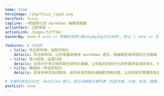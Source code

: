 ```yaml
---
home: true
heroImage: /img/ficus_logo2.png
heroText: ficus
tagline: 一款结构化的 markdown 编辑管理器
actionText: 立即体验 →
actionLink: /pages/53ff34/
bannerBg: none # auto => 网格纹背景(有bodyBgImg时无背景)，默认 | none => 无 | '大图地址' | background: 自定义背景样式       提示：如发现文本颜色不适应你的背景时可以到palette.styl修改$bannerTextColor变量

features: # 可选的
  - title: 所见即所得，结构可视化
    details: 所见即所得，让你零基础使用 markdown 语言。用编辑思维导图的方式编辑 markdown，探索更加贴合准确的文档架构，优雅展示你的思想。
  - title: 聚沙成塔，返璞归真
    details: 支持对于多文档的联合结构化编辑，让你每日的碎片化的积累转变成体系化、知识密度高的优秀笔记。
  - title: 像榕树一样组织知识
    details: 具有多种文档间联系，前所未有的联系编辑和转换功能，让你的知识管理具有盛夏榕荫下的清凉与慵懒。

# 文章列表显示方式: detailed 默认，显示详细版文章列表（包括作者、分类、标签、摘要、分页等）| simple => 显示简约版文章列表（仅标题和日期）| none 不显示文章列表
postList: none
---
```


